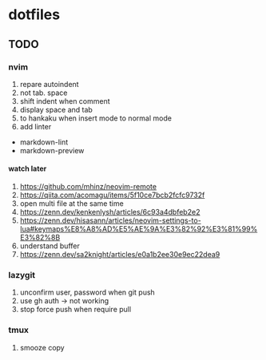# dotfiles
## TODO
### nvim
1. repare autoindent
  1. not tab. space
  1. shift indent when comment
1. display space and tab
1. to hankaku when insert mode to normal mode
1. add linter
  - markdown-lint
  - markdown-preview

#### watch later
1. https://github.com/mhinz/neovim-remote
1. https://qiita.com/acomagu/items/5f10ce7bcb2fcfc9732f
  1. open multi file at the same time
1. https://zenn.dev/kenkenlysh/articles/6c93a4dbfeb2e2
1. https://zenn.dev/hisasann/articles/neovim-settings-to-lua#keymaps%E8%A8%AD%E5%AE%9A%E3%82%92%E3%81%99%E3%82%8B
1. understand buffer
  1. https://zenn.dev/sa2knight/articles/e0a1b2ee30e9ec22dea9

### lazygit
1. unconfirm user, password when git push
  1. use gh auth -> not working
1. stop force push when require pull

### tmux
1. smooze copy
